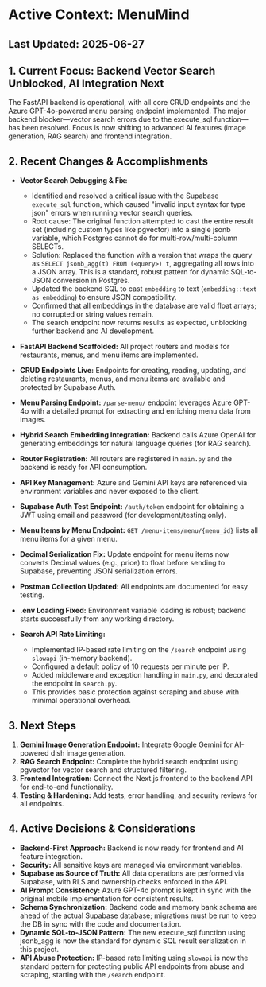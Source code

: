 # Active Context: MenuMind

## Last Updated: 2025-06-27

## 1. Current Focus: Backend Vector Search Unblocked, AI Integration Next

The FastAPI backend is operational, with all core CRUD endpoints and the Azure GPT-4o-powered menu parsing endpoint implemented. The major backend blocker—vector search errors due to the execute_sql function—has been resolved. Focus is now shifting to advanced AI features (image generation, RAG search) and frontend integration.

## 2. Recent Changes & Accomplishments

- **Vector Search Debugging & Fix:**  
  - Identified and resolved a critical issue with the Supabase `execute_sql` function, which caused "invalid input syntax for type json" errors when running vector search queries.
  - Root cause: The original function attempted to cast the entire result set (including custom types like pgvector) into a single jsonb variable, which Postgres cannot do for multi-row/multi-column SELECTs.
  - Solution: Replaced the function with a version that wraps the query as `SELECT jsonb_agg(t) FROM (<query>) t`, aggregating all rows into a JSON array. This is a standard, robust pattern for dynamic SQL-to-JSON conversion in Postgres.
  - Updated the backend SQL to cast `embedding` to text (`embedding::text as embedding`) to ensure JSON compatibility.
  - Confirmed that all embeddings in the database are valid float arrays; no corrupted or string values remain.
  - The search endpoint now returns results as expected, unblocking further backend and AI development.

- **FastAPI Backend Scaffolded:** All project routers and models for restaurants, menus, and menu items are implemented.
- **CRUD Endpoints Live:** Endpoints for creating, reading, updating, and deleting restaurants, menus, and menu items are available and protected by Supabase Auth.
- **Menu Parsing Endpoint:** `/parse-menu/` endpoint leverages Azure GPT-4o with a detailed prompt for extracting and enriching menu data from images.
- **Hybrid Search Embedding Integration:** Backend calls Azure OpenAI for generating embeddings for natural language queries (for RAG search).
- **Router Registration:** All routers are registered in `main.py` and the backend is ready for API consumption.
- **API Key Management:** Azure and Gemini API keys are referenced via environment variables and never exposed to the client.
- **Supabase Auth Test Endpoint:** `/auth/token` endpoint for obtaining a JWT using email and password (for development/testing only).
- **Menu Items by Menu Endpoint:** `GET /menu-items/menu/{menu_id}` lists all menu items for a given menu.
- **Decimal Serialization Fix:** Update endpoint for menu items now converts Decimal values (e.g., price) to float before sending to Supabase, preventing JSON serialization errors.
- **Postman Collection Updated:** All endpoints are documented for easy testing.
- **.env Loading Fixed:** Environment variable loading is robust; backend starts successfully from any working directory.
- **Search API Rate Limiting:**  
  - Implemented IP-based rate limiting on the `/search` endpoint using `slowapi` (in-memory backend).
  - Configured a default policy of 10 requests per minute per IP.
  - Added middleware and exception handling in `main.py`, and decorated the endpoint in `search.py`.
  - This provides basic protection against scraping and abuse with minimal operational overhead.

## 3. Next Steps

1. **Gemini Image Generation Endpoint:** Integrate Google Gemini for AI-powered dish image generation.
2. **RAG Search Endpoint:** Complete the hybrid search endpoint using pgvector for vector search and structured filtering.
3. **Frontend Integration:** Connect the Next.js frontend to the backend API for end-to-end functionality.
4. **Testing & Hardening:** Add tests, error handling, and security reviews for all endpoints.

## 4. Active Decisions & Considerations

- **Backend-First Approach:** Backend is now ready for frontend and AI feature integration.
- **Security:** All sensitive keys are managed via environment variables.
- **Supabase as Source of Truth:** All data operations are performed via Supabase, with RLS and ownership checks enforced in the API.
- **AI Prompt Consistency:** Azure GPT-4o prompt is kept in sync with the original mobile implementation for consistent results.
- **Schema Synchronization:** Backend code and memory bank schema are ahead of the actual Supabase database; migrations must be run to keep the DB in sync with the code and documentation.
- **Dynamic SQL-to-JSON Pattern:** The new execute_sql function using jsonb_agg is now the standard for dynamic SQL result serialization in this project.
- **API Abuse Protection:** IP-based rate limiting using `slowapi` is now the standard pattern for protecting public API endpoints from abuse and scraping, starting with the `/search` endpoint.
